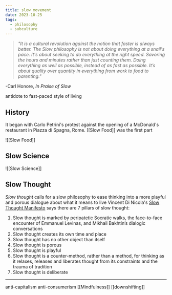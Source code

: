 ```yaml
---
title: slow movement
date: 2023-10-25
tags:
  - philosophy
  - subculture
---
```

> *"It is a cultural revolution against the notion that faster is always better. The Slow philosophy is not about doing everything at a snail's pace. It's about seeking to do everything at the right speed. Savoring the hours and minutes rather than just counting them. Doing everything as well as possible, instead of as fast as possible. It’s about quality over quantity in everything from work to food to parenting."*

  -Carl Honore, *In Praise of Slow*

antidote to fast-paced style of living

## History
It began with Carlo Petrini's protest against the opening of a McDonald's restaurant in Piazza di Spagna, Rome. [[Slow Food]] was the first part

![[Slow Food]]

## Slow Science
![[Slow Science]]

## Slow Thought
_Slow thought_ calls for a slow philosophy to ease thinking into a more playful and porous dialogue about what it means to live
Vincent Di Nicola's [Slow Thought Manifesto](https://aeon.co/essays/take-your-time-the-seven-pillars-of-a-slow-thought-manifesto) says there are 7 pillars of slow thought:
1. Slow thought is marked by peripatetic Socratic walks, the face-to-face encounter of Emmanuel Levinas, and Mikhail Bakhtin’s dialogic conversations
2. Slow thought creates its own time and place
3. Slow thought has no other object than itself
4. Slow thought is porous
5. Slow thought is playful
6. Slow thought is a counter-method, rather than a method, for thinking as it relaxes, releases and liberates thought from its constraints and the trauma of tradition
7. Slow thought is deliberate

---
anti-capitalism
anti-consumerism 
[[Mindfulness]]
[[downshifting]]